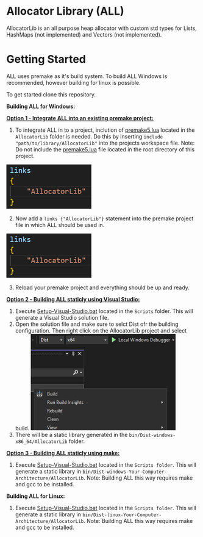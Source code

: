 Allocator Library (ALL)
=======================
AllocatorLib is an all purpose heap allocator with custom std types for Lists, HashMaps (not implemented) and Vectors (not implemented).

# Getting Started
ALL uses premake as it's build system. To build ALL Windows is recommended, however building for linux is possible.

To get started clone this repository.

__Building ALL for Windows:__

<ins>**Option 1 - Integrate ALL into an existing premake project:**</ins>

1. To integrate ALL in to a project, inclution of [premake5.lua](AllocatorLib/premake5) located in the `AllocatorLib` folder is needed. Do this by inserting `include "path/to/library/AllocatorLib"` into the projects workspace file. Note: Do not include the [premake5.lua](premake5.lua) file located in the root directory of this project.

![Include](Resources/Include-Image.png?raw=true "Include")

2. Now add a `links {"AllocatorLib"}` statement into the premake project file in which ALL should be used in.

![Include](Resources/Links-Image.png?raw=true "Include")

3. Reload your premake project and everything should be up and ready.

<ins>**Option 2 - Building ALL staticly using Visual Studio:**</ins>

1. Execute [Setup-Visual-Studio.bat](Scripts/Setup-Visual-Studio.bat) located in the `Scripts` folder. This will generate a Visual Studio solution file.
2. Open the solution file and make sure to selct Dist ofr the building configuration. Then right click on the AllocatorLib project and select build.
![Include](Resources/Build-And-Dist.png?raw=true "Include")
4. There will be a static library generated in the `bin/Dist-windows-x86_64/AllocatorLib` folder.

<ins>**Option 3 - Building ALL staticly using make:**</ins>

1. Execute [Setup-Visual-Studio.bat](Scripts/Build-AllocatorLib.bat) located in the `Scripts folder`. This will generate a static library in `bin/Dist-windows-Your-Computer-Architecture/AllocatorLib`. Note: Building ALL this way requires make and gcc to be installed.

__Building ALL for Linux:__

1. Execute [Setup-Visual-Studio.bat](Scripts/Build-AllocatorLib.bat) located in the `Scripts folder`. This will generate a static library in `bin/Dist-linux-Your-Computer-Architecture/AllocatorLib`. Note: Building ALL this way requires make and gcc to be installed.
